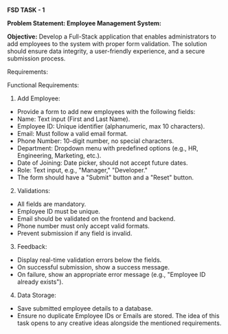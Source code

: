**FSD TASK - 1**

**Problem Statement: Employee Management System:**

**Objective:**
Develop a Full-Stack application that enables administrators to add employees to the system with
proper form validation. The solution should ensure data integrity, a user-friendly experience, and a
secure submission process.


Requirements:


Functional Requirements:
1. Add Employee:
- Provide a form to add new employees with the following fields:
- Name: Text input (First and Last Name).
- Employee ID: Unique identifier (alphanumeric, max 10 characters).
- Email: Must follow a valid email format.
- Phone Number: 10-digit number, no special characters.
- Department: Dropdown menu with predefined options (e.g., HR, Engineering, Marketing, etc.).
- Date of Joining: Date picker, should not accept future dates.
- Role: Text input, e.g., "Manager," "Developer."
- The form should have a "Submit" button and a "Reset" button.
2. Validations:
-  All fields are mandatory.
-  Employee ID must be unique.
-  Email should be validated on the frontend and backend.
-  Phone number must only accept valid formats.
-  Prevent submission if any field is invalid.
3. Feedback:
- Display real-time validation errors below the fields.
- On successful submission, show a success message.
- On failure, show an appropriate error message (e.g., "Employee ID already exists").
4. Data Storage:
- Save submitted employee details to a database.
- Ensure no duplicate Employee IDs or Emails are stored.
The idea of this task opens to any creative ideas alongside the mentioned
requirements.
